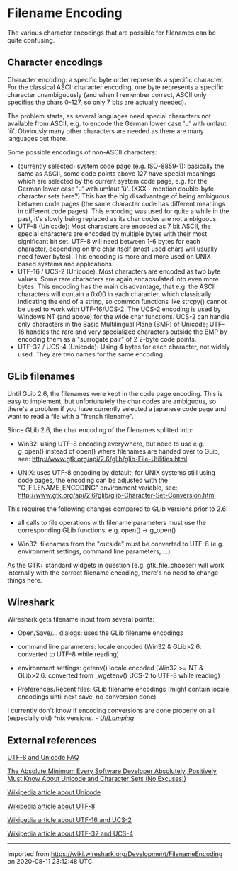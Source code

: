 # Filename Encoding

The various character encodings that are possible for filenames can be quite confusing.

## Character encodings

Character encoding: a specific byte order represents a specific character. For the classical ASCII character encoding, one byte represents a specific character unambiguously (and when I remember correct, ASCII only specifies the chars 0-127, so only 7 bits are actually needed).

The problem starts, as several languages need special characters not available from ASCII, e.g. to encode the German lower case 'u' with umlaut 'ü'. Obviously many other characters are needed as there are many languages out there.

Some possible encodings of non-ASCII characters:

  - (currently selected) system code page (e.g. ISO-8859-1): basically the same as ASCII, some code points above 127 have special meanings which are selected by the current system code page, e.g. for the German lower case 'u' with umlaut 'ü'. (XXX - mention double-byte character sets here?) This has the big disadvantage of being ambiguous between code pages (the same character code has different meanings in different code pages). This encoding was used for quite a while in the past, it's slowly being replaced as its char codes are not ambiguous.
  - UTF-8 (Unicode): Most characters are encoded as 7 bit ASCII, the special characters are encoded by multiple bytes with their most significant bit set. UTF-8 will need between 1-6 bytes for each character, depending on the char itself (most used chars will usually need fewer bytes). This encoding is more and more used on UNIX based systems and applications.
  - UTF-16 / UCS-2 (Unicode): Most characters are encoded as two byte values. Some rare characters are again encapsulated into even more bytes. This encoding has the main disadvantage, that e.g. the ASCII characters will contain a 0x00 in each character, which classically indicating the end of a string, so common functions like strcpy() cannot be used to work with UTF-16/UCS-2. The UCS-2 encoding is used by Windows NT (and above) for the wide char functions. UCS-2 can handle only characters in the Basic Multilingual Plane (BMP) of Unicode; UTF-16 handles the rare and very specialized characters outside the BMP by encoding them as a "surrogate pair" of 2 2-byte code points.
  - UTF-32 / UCS-4 (Unicode): Using 4 bytes for each character, not widely used. They are two names for the same encoding.

## GLib filenames

Until GLib 2.6, the filenames were kept in the code page encoding. This is easy to implement, but unfortunately the char codes are ambiguous, so there's a problem if you have currently selected a japanese code page and want to read a file with a "french filename".

Since GLib 2.6, the char encoding of the filenames splitted into:

  - Win32: using UTF-8 encoding everywhere, but need to use e.g. g\_open() instead of open() where filenames are handed over to GLib, see: <http://www.gtk.org/api/2.6/glib/glib-File-Utilities.html>

  - UNIX: uses UTF-8 encoding by default; for UNIX systems still using code pages, the encoding can be adjusted with the "G\_FILENAME\_ENCODING" environment variable, see: <http://www.gtk.org/api/2.6/glib/glib-Character-Set-Conversion.html>

This requires the following changes compared to GLib versions prior to 2.6:

  - all calls to file operations with filename parameters must use the corresponding GLib functions: e.g. open() -\> g\_open()

  - Win32: filenames from the "outside" must be converted to UTF-8 (e.g. environment settings, command line parameters, ...)

As the GTK+ standard widgets in question (e.g. gtk\_file\_chooser) will work internally with the correct filename encoding, there's no need to change things here.

## Wireshark

Wireshark gets filename input from several points:

  - Open/Save/... dialogs: uses the GLib filename encodings

  - command line parameters: locale encoded (Win32 & GLib\>2.6: converted to UTF-8 while reading)

  - environment settings: getenv() locale encoded (Win32 \>= NT & GLib\>2.6: converted from \_wgetenv() UCS-2 to UTF-8 while reading)

  - Preferences/Recent files: GLib filename encodings (might contain locale encodings until next save, no conversion done)

I currently don't know if encoding conversions are done properly on all (especially old) \*nix versions. - *[UlfLamping](/UlfLamping)*

## External references

[UTF-8 and Unicode FAQ](http://www.cl.cam.ac.uk/~mgk25/unicode.html)

[The Absolute Minimum Every Software Developer Absolutely, Positively Must Know About Unicode and Character Sets (No Excuses\!)](http://www.joelonsoftware.com/articles/Unicode.html)

[Wikipedia article about Unicode](http://en.wikipedia.org/wiki/Unicode)

[Wikipedia article about UTF-8](http://en.wikipedia.org/wiki/UTF-8)

[Wikipedia article about UTF-16 and UCS-2](http://en.wikipedia.org/wiki/UTF-16/UCS-2)

[Wikipedia article about UTF-32 and UCS-4](http://en.wikipedia.org/wiki/UTF-32/UCS-4)

---

Imported from https://wiki.wireshark.org/Development/FilenameEncoding on 2020-08-11 23:12:48 UTC
